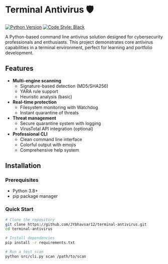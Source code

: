 # Terminal Antivirus 🛡️

[![Python Version](https://img.shields.io/badge/python-3.8+-blue.svg)](https://www.python.org/downloads/)
[![Code Style: Black](https://img.shields.io/badge/code%20style-black-000000.svg)](https://github.com/psf/black)

A Python-based command line antivirus solution designed for cybersecurity professionals and enthusiasts. This project demonstrates core antivirus capabilities in a terminal environment, perfect for learning and portfolio development.
## Features 

- **Multi-engine scanning**
  - Signature-based detection (MD5/SHA256)
  - YARA rule support
  - Heuristic analysis (basic)
- **Real-time protection**
  - Filesystem monitoring with Watchdog
  - Instant quarantine of threats
- **Threat management**
  - Secure quarantine system with logging
  - VirusTotal API integration (optional)
- **Professional CLI**
  - Clean command line interface
  - Colorful output with emojis
  - Comprehensive help system

## Installation 

### Prerequisites
- Python 3.8+
- pip package manager

### Quick Start
```bash
# Clone the repository
git clone https://github.com/JYbhavsar12/terminal-antivirus.git
cd terminal-antivirus

# Install dependencies
pip install -r requirements.txt

# Run a test scan
python src/cli.py scan /path/to/scan
